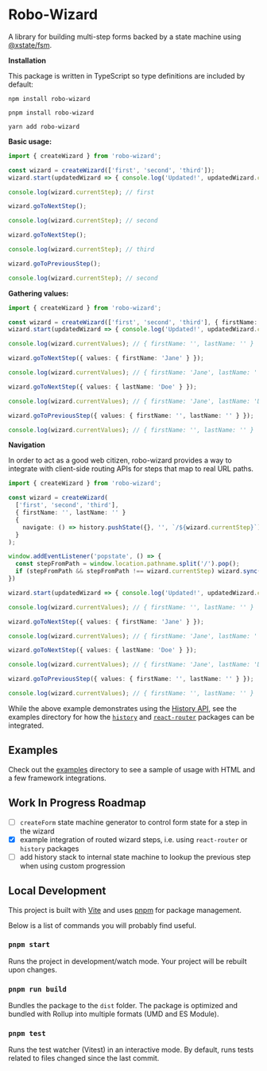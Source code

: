 # Robo-Wizard

A library for building multi-step forms backed by a state machine using [@xstate/fsm](https://xstate.js.org/docs/packages/xstate-fsm/).

**Installation**

This package is written in TypeScript so type definitions are included by default:

```
npm install robo-wizard
```

```
pnpm install robo-wizard
```

```
yarn add robo-wizard
```

**Basic usage:**

```typescript
import { createWizard } from 'robo-wizard';

const wizard = createWizard(['first', 'second', 'third']);
wizard.start(updatedWizard => { console.log('Updated!', updatedWizard.currentStep) });

console.log(wizard.currentStep); // first

wizard.goToNextStep();

console.log(wizard.currentStep); // second

wizard.goToNextStep();

console.log(wizard.currentStep); // third

wizard.goToPreviousStep();

console.log(wizard.currentStep); // second
```

**Gathering values:**

```typescript
import { createWizard } from 'robo-wizard';

const wizard = createWizard(['first', 'second', 'third'], { firstName: '', lastName: '' });
wizard.start(updatedWizard => { console.log('Updated!', updatedWizard.currentStep), updatedWizard.currentValues });

console.log(wizard.currentValues); // { firstName: '', lastName: '' }

wizard.goToNextStep({ values: { firstName: 'Jane' } });

console.log(wizard.currentValues); // { firstName: 'Jane', lastName: '' }

wizard.goToNextStep({ values: { lastName: 'Doe' } });

console.log(wizard.currentValues); // { firstName: 'Jane', lastName: 'Doe' }

wizard.goToPreviousStep({ values: { firstName: '', lastName: '' } });

console.log(wizard.currentValues); // { firstName: '', lastName: '' }
```

**Navigation**

In order to act as a good web citizen, robo-wizard provides a way to integrate with client-side routing APIs for steps that map to real URL paths.

```typescript
import { createWizard } from 'robo-wizard';

const wizard = createWizard(
  ['first', 'second', 'third'],
  { firstName: '', lastName: '' }
  {
    navigate: () => history.pushState({}, '', `/${wizard.currentStep}`)
  }
);

window.addEventListener('popstate', () => {
  const stepFromPath = window.location.pathname.split('/').pop();
  if (stepFromPath && stepFromPath !== wizard.currentStep) wizard.sync({ step: stepFromPath })
})

wizard.start(updatedWizard => { console.log('Updated!', updatedWizard.currentStep), updatedWizard.currentValues });

console.log(wizard.currentValues); // { firstName: '', lastName: '' }

wizard.goToNextStep({ values: { firstName: 'Jane' } });

console.log(wizard.currentValues); // { firstName: 'Jane', lastName: '' }

wizard.goToNextStep({ values: { lastName: 'Doe' } });

console.log(wizard.currentValues); // { firstName: 'Jane', lastName: 'Doe' }

wizard.goToPreviousStep({ values: { firstName: '', lastName: '' } });

console.log(wizard.currentValues); // { firstName: '', lastName: '' }
```

While the above example demonstrates using the [History API](http://developer.mozilla.org/en-US/docs/Web/API/History_API), see the examples directory for how the [`history`](https://www.npmjs.com/package/history) and [`react-router`](https://www.npmjs.com/package/react-router) packages can be integrated.

## Examples

Check out the [examples](./examples/) directory to see a sample of usage with HTML and a few framework integrations.

## Work In Progress Roadmap

- [ ] `createForm` state machine generator to control form state for a step in the wizard
- [X] example integration of routed wizard steps, i.e. using `react-router` or `history` packages
- [ ] add history stack to internal state machine to lookup the previous step when using custom progression

## Local Development

This project is built with [Vite](https://vitejs.dev/) and uses [pnpm](https://pnpm.io/) for package management.

Below is a list of commands you will probably find useful.

### `pnpm start`

Runs the project in development/watch mode. Your project will be rebuilt upon changes.

### `pnpm run build`

Bundles the package to the `dist` folder.
The package is optimized and bundled with Rollup into multiple formats (UMD and ES Module).

### `pnpm test`

Runs the test watcher (Vitest) in an interactive mode.
By default, runs tests related to files changed since the last commit.
